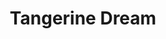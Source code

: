 ---
title: "Tangerine Dream"
summary: "Founded by the late , Tangerine Dream is perhaps the premier exponent of \"electronic rock\" music of the \"Berlin School\". From their \"free-rock\" beginnings in the nascent \"krautrock\" scene to the eventual synthesizer-based trio which signed to , this German group can take significant credit in introducing synthesizer- and sequencer-based electronic music to most of the Western rock world. At the height of their success - during the mid to late 1970s - TD's spacey, pulsing music earned them a tenacious cult following. By the late Seventies, however, line-ups, and more importantly, the formula changed, tilting towards more conventional \"rock\" music. By the early 1980s, TD was primarily releasing influential soundtrack work, before settling into New Age content by mid-decade. Formed in Berlin in 1967, the initial line up included , and . Their compositions, or rather experimental improvisations, had roots in the psychedelia of London albeit with the \"krautrock\" twist. *Electronic Meditation* is perhaps a misnomer; traditional instrumentation of organ, drums, guitar, cello, flute were hardly electronic and \"freak out jamming\" is the more appropriate adjective, reflecting the confluence of Twentieth Century avant-garde music. Both Schnitzler and Schulze would depart after this album, with the latter forming and going on to become the other major proponent of the \"Berlin School\". Second album, *Alpha Centauri*, saw the addition of long-standing member replacing Schulze, while would come aboard for *Zeit*. Although unissued until the mid-1980s, *Green Desert* was recorded in 1973. The core of Froese, Franke and Baumann would sign to Virgin Records in 1973, and the subsequent release *Phaedra* would cement their style for years to come. Understated, droning keyboard and guitar melodies intertwined with ambient washes of reverberating electronic textures, utilizing synthesizers and sequencers, was typical of the TD sound. Compositions were long, melodic, pulsing pieces. temporarily replaced Baumann for an Australian tour in 1975. One highlight of the Virgin period was *Sorcerer*, a soundtrack to the film of the same name. After Baumann's departure in 1978, TD experimented with the formula on *Cyclone*, which saw the addition of , adding vocals and woodwinds and on drums. *Force Majeure* was the classic of this period. would join for *Tangram*. This line-up remained stable until the mid-1980s, as the group shifted toward more rhythmic textures. The increased emphasis on sequencers and rhythm in the first half of the 1980s divided fans, as did subsequent releases which veered heavily into relatively accessible, uplifting melodies. After a brief stint with from 1984 to 1988, TD signed to Baumann's label and then the equally New Agey , fully embracing digital textures and seeking to distance the group from its moody, psychedelic past. replaced Schmölling in 1985, and was in turn replaced by Froese's son in 1990. Franke left in 1987 over creative differences with Froese. After a mid-1990s move to Edgar Froese's own label , TD's reputation as a New Age band became less appropriate—father and son experimented with more modern sounds and revisited elements of past glories—but the group's artistic direction remained fairly entrenched in melodic pop-rock territory, with an increased use of acoustic instruments, particularly on stage. With Edgar Froese's death in 2015, the band continues, but with none of its original members."
image: "tangerine-dream.jpg"
apple_music_artist_url: "None"
wikipedia_url: "https://en.wikipedia.org/wiki/Tangerine_Dream"
---